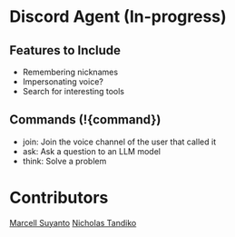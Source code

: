 # Discord Agent (In-progress)


## Features to Include
- Remembering nicknames
- Impersonating voice?
- Search for interesting tools



## Commands (!{command})
- join: Join the voice channel of the user that called it
- ask: Ask a question to an LLM model
- think: Solve a problem

# Contributors
[Marcell Suyanto](https://github.com/MarcellSuyanto)
[Nicholas Tandiko](https://github.com/NicTzz)